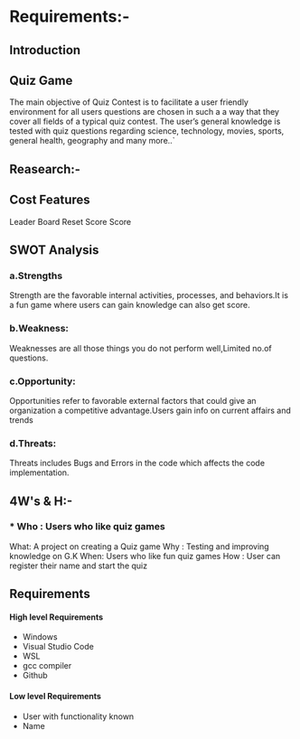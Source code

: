 # Requirements:-
## Introduction
## Quiz Game
The main objective of Quiz Contest is to facilitate a user friendly environment for all users questions are chosen in such a a way that they cover all fields of a typical quiz contest. The user’s general knowledge is tested with quiz questions regarding science, technology, movies, sports, general health, geography and many more..`
## Reasearch:-

## Cost Features
Leader Board
Reset Score
Score
## SWOT Analysis
 ### a.Strengths 
 Strength are the favorable internal activities, processes, and behaviors.It is a fun game where users can gain knowledge can also get score.
 ### b.Weakness: 
  Weaknesses are all those things you do not perform well,Limited no.of questions.
 ### c.Opportunity: 
 Opportunities refer to favorable external factors that could give an organization a competitive advantage.Users gain info on current affairs and trends
 ### d.Threats:
  Threats includes Bugs and Errors in the code which affects the code implementation.
 ## 4W's & H:-
   ### * Who : Users who like quiz games
 What: A project on creating a Quiz game
 Why : Testing and improving knowledge on G.K
 When: Users who like fun quiz games
 How : User can register their name and start the quiz
 ## Requirements
  #### High level Requirements                  
  * Windows                                  
  * Visual Studio Code                       
  * WSL
  * gcc compiler
  * Github  
  #### Low level Requirements   
  * User with functionality known
  * Name
